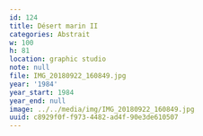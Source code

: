 ```yaml
---
id: 124
title: Désert marin II
categories: Abstrait
w: 100
h: 81
location: graphic studio
note: null
file: IMG_20180922_160849.jpg
year: '1984'
year_start: 1984
year_end: null
image: ../../media/img/IMG_20180922_160849.jpg
uuid: c8929f0f-f973-4482-ad4f-90e3de610507
---
```


